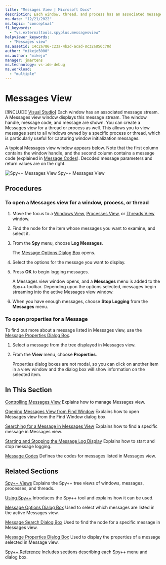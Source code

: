 ```yaml
---
title: "Messages View | Microsoft Docs"
description: Each window, thread, and process has an associated message stream that can be viewed in a Messages View window. Learn how to open and control a Messages View.
ms.date: "12/21/2022"
ms.topic: "conceptual"
f1_keywords:
  - "vs.externaltools.spyplus.messagesview"
helpviewer_keywords:
  - "Messages view"
ms.assetid: 14c2a786-c23a-4b2d-acad-8c32a856c70d
author: "mikejo5000"
ms.author: "mikejo"
manager: jmartens
ms.technology: vs-ide-debug
ms.workload:
  - "multiple"
---
```

# Messages View

 [!INCLUDE [Visual Studio](~/includes/applies-to-version/vs-windows-only.md)]
Each window has an associated message stream. A Messages view window displays this message stream. The window handle, message code, and message are shown. You can create a Messages view for a thread or process as well. This allows you to view messages sent to all windows owned by a specific process or thread, which is particularly useful for capturing window initialization messages.

 A typical Messages view window appears below. Note that the first column contains the window handle, and the second column contains a message code (explained in [Message Codes](../debugger/message-codes.md)). Decoded message parameters and return values are on the right.

 ![Spy&#43;&#43; Messages View](../debugger/media/spy--_messagesview.png "Spy++_MessagesView")
Spy++ Messages View

## Procedures

### To open a Messages view for a window, process, or thread

1. Move the focus to a [Windows View](../debugger/windows-view.md), [Processes View](../debugger/processes-view.md), or [Threads View](../debugger/threads-view.md) window.

2. Find the node for the item whose messages you want to examine, and select it.

3. From the **Spy** menu, choose **Log Messages**.

     The [Message Options Dialog Box](../debugger/message-options-dialog-box.md) opens.

4. Select the options for the message you want to display.

5. Press **OK** to begin logging messages.

     A Messages view window opens, and a **Messages** menu is added to the Spy++ toolbar. Depending upon the options selected, messages begin streaming into the active Messages view window.

6. When you have enough messages, choose **Stop Logging** from the **Messages** menu.

### To open properties for a Message

To find out more about a message listed in Messages view, use the [Message Properties Dialog Box](../debugger/message-properties-dialog-box.md).

1. Select a message from the tree displayed in Messages view.

2. From the **View** menu, choose **Properties**.

   Properties dialog boxes are not modal, so you can click on another item in a view window and the dialog box will show information on the selected item.

## In This Section

 [Controlling Messages View](../debugger/how-to-control-messages-view.md)
 Explains how to manage Messages view.

 [Opening Messages View from Find Window](../debugger/how-to-open-messages-view-from-find-window.md)
 Explains how to open Messages view from the Find Window dialog box.

 [Searching for a Message in Messages View](../debugger/how-to-search-for-a-message-in-messages-view.md)
 Explains how to find a specific message in Messages view.

 [Starting and Stopping the Message Log Display](../debugger/how-to-start-and-stop-the-message-log-display.md)
 Explains how to start and stop message logging.

 [Message Codes](../debugger/message-codes.md)
 Defines the codes for messages listed in Messages view.

## Related Sections

 [Spy++ Views](../debugger/spy-increment-views.md)
 Explains the Spy++ tree views of windows, messages, processes, and threads.

 [Using Spy++](../debugger/using-spy-increment.md)
 Introduces the Spy++ tool and explains how it can be used.

 [Message Options Dialog Box](../debugger/message-options-dialog-box.md)
 Used to select which messages are listed in the active Messages view.

 [Message Search Dialog Box](../debugger/message-search-dialog-box.md)
 Used to find the node for a specific message in Messages view.

 [Message Properties Dialog Box](../debugger/message-properties-dialog-box.md)
 Used to display the properties of a message selected in Message view.

 [Spy++ Reference](../debugger/spy-increment-reference.md)
 Includes sections describing each Spy++ menu and dialog box.